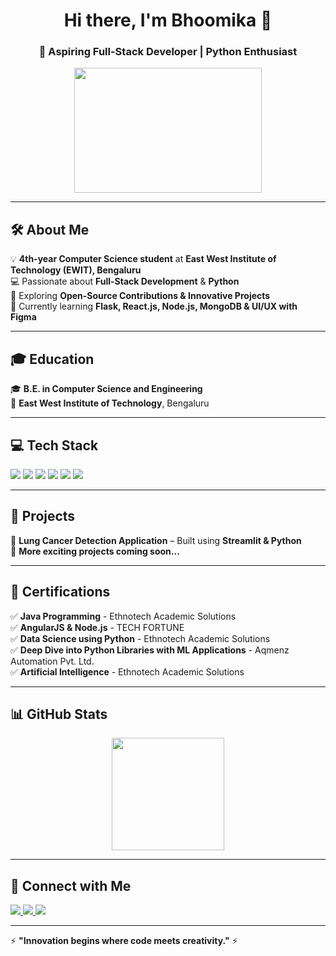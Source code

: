 <h1 align="center">Hi there, I'm Bhoomika 👋</h1>
<h3 align="center">🚀 Aspiring Full-Stack Developer | Python Enthusiast</h3>

<p align="center">
  <img src="https://media.giphy.com/media/yx2ZgH4TUnp5O/giphy.gif" width="300" height="200">
</p>

---

## 🛠️ About Me  
💡 **4th-year Computer Science student** at **East West Institute of Technology (EWIT), Bengaluru**  
💻 Passionate about **Full-Stack Development** & **Python**  
🚀 Exploring **Open-Source Contributions & Innovative Projects**  
🌱 Currently learning **Flask, React.js, Node.js, MongoDB & UI/UX with Figma**  

---

## 🎓 Education  
🎓 **B.E. in Computer Science and Engineering**  
🏫 **East West Institute of Technology**, Bengaluru  

---

## 💻 Tech Stack  
<p align="left">
  <img src="https://img.shields.io/badge/Python-3776AB?style=for-the-badge&logo=python&logoColor=white" />
  <img src="https://img.shields.io/badge/Java-ED8B00?style=for-the-badge&logo=java&logoColor=white" />
  <img src="https://img.shields.io/badge/C++-00599C?style=for-the-badge&logo=c%2B%2B&logoColor=white" />
  <img src="https://img.shields.io/badge/Django-092E20?style=for-the-badge&logo=django&logoColor=white" />
  <img src="https://img.shields.io/badge/MySQL-4479A1?style=for-the-badge&logo=mysql&logoColor=white" />
  <img src="https://img.shields.io/badge/VSCode-007ACC?style=for-the-badge&logo=visual-studio-code&logoColor=white" />
</p>

---

## 🚀 Projects  
📌 **Lung Cancer Detection Application** – Built using **Streamlit & Python**  
📌 **More exciting projects coming soon...**  

---

## 📜 Certifications  
✅ **Java Programming** - Ethnotech Academic Solutions  
✅ **AngularJS & Node.js** - TECH FORTUNE  
✅ **Data Science using Python** - Ethnotech Academic Solutions  
✅ **Deep Dive into Python Libraries with ML Applications** - Aqmenz Automation Pvt. Ltd.  
✅ **Artificial Intelligence** - Ethnotech Academic Solutions  

---

## 📊 GitHub Stats  
<p align="center">
  <img src="https://github-readme-stats.vercel.app/api/top-langs/?username=bhoomikaniranjan&layout=compact&theme=radical" height="180px">
</p>

---

## 🤝 Connect with Me  
<p align="left">
  <a href="https://github.com/bhoomikaniranjan">
    <img src="https://img.shields.io/badge/GitHub-000?style=for-the-badge&logo=github" />
  </a>
  <a href="https://www.linkedin.com/in/bhoomika-n-bb510929a/">
    <img src="https://img.shields.io/badge/LinkedIn-0077B5?style=for-the-badge&logo=linkedin" />
  </a>
  <a href="mailto:bhoomikan014@gmail.com">
    <img src="https://img.shields.io/badge/Email-D14836?style=for-the-badge&logo=gmail&logoColor=white" />
  </a>
</p>

---

⚡ **"Innovation begins where code meets creativity."** ⚡  
